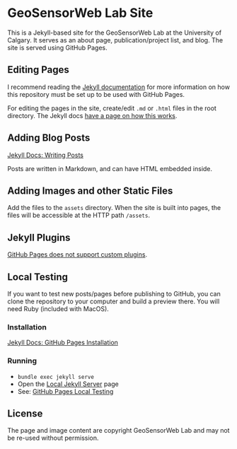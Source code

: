 # GeoSensorWeb Lab Site

This is a Jekyll-based site for the GeoSensorWeb Lab at the University of Calgary. It serves as an about page, publication/project list, and blog. The site is served using GitHub Pages.

## Editing Pages

I recommend reading the [Jekyll documentation](https://jekyllrb.com/docs/home/) for more information on how this repository must be set up to be used with GitHub Pages.

For editing the pages in the site, create/edit `.md` or `.html` files in the root directory. The Jekyll docs [have a page on how this works](https://jekyllrb.com/docs/pages/).

## Adding Blog Posts

[Jekyll Docs: Writing Posts](https://jekyllrb.com/docs/posts/)

Posts are written in Markdown, and can have HTML embedded inside.

## Adding Images and other Static Files

Add the files to the `assets` directory. When the site is built into pages, the files will be accessible at the HTTP path `/assets`.

## Jekyll Plugins

[GitHub Pages does not support custom plugins](https://jekyllrb.com/docs/plugins/).

## Local Testing

If you want to test new posts/pages before publishing to GitHub, you can clone the repository to your computer and build a preview there. You will need Ruby (included with MacOS).

### Installation

[Jekyll Docs: GitHub Pages Installation](https://jekyllrb.com/docs/github-pages/)

### Running

* `bundle exec jekyll serve`
* Open the [Local Jekyll Server](http://localhost:4000) page
* See: [GitHub Pages Local Testing](https://help.github.com/en/github/working-with-github-pages/testing-your-github-pages-site-locally-with-jekyll)

## License

The page and image content are copyright GeoSensorWeb Lab and may not be re-used without permission.
